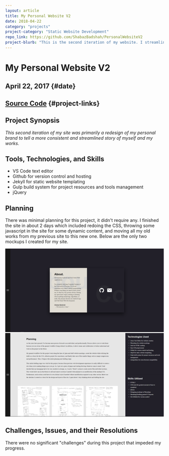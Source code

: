 ```yaml
---
layout: article
title: My Personal Website V2
date: 2018-04-22
category: "projects"
project-category: "Static Website Development"
repo_link: https://github.com/ShabazBadshah/PersonalWebsiteV2
project-blurb: "This is the second iteration of my website. I streamlined the appearance significantly and removed some redundent aspects from the previous version. This site was done completely in CSS, HTML, jQuery, and Jekyll to ultimately keep it very simple. Feel free to use it as a template if you want (some parts of it are messy)."
---
```


# My Personal Website V2

April 22, 2017 {#date}
----

[Source Code](https://github.com/ShabazBadshah/PersonalWebsiteV2) {#project-links}
----

## Project Synopsis

*This second iteration of my site was primarily a redesign of my personal brand to tell a more consistent and streamlined story of myself and my works.*

## Tools, Technologies, and Skills

- VS Code text editor
- Github for version control and hosting
- Jekyll for static website templating
- Gulp build system for project resources and tools management
- jQuery

## Planning

There was minimal planning for this project, it didn't require any. I finished the site in about 2 days which included redoing the CSS, throwing some javascript in the site for some dynamic content, and moving all my old works from my previous site to this new one. Below are the only two mockups I created for my site.

<div id="center-image-container">
  <img class="override-width" src="/assets/project-assets/my-personal-website-v2/mockup_1.png" alt="" srcset=""/>
  <img class="override-width" src="/assets/project-assets/my-personal-website-v2/mockup_2.png" alt="" srcset=""/>
</div>

## Challenges, Issues, and their Resolutions

There were no significant "challenges" during this project that impeded my progress.